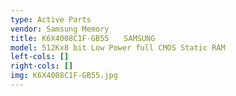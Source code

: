 ```yaml
---
type: Active Parts
vendor: Samsung Memory
title: K6X4008C1F-GB55　　SAMSUNG
model: 512Kx8 bit Low Power full CMOS Static RAM
left-cols: []
right-cols: []
img: K6X4008C1F-GB55.jpg
---
```

